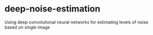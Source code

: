 # deep-noise-estimation
Using deep convolutional neural networks for estimating levels of noise based on single image
